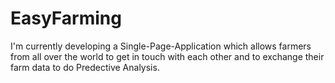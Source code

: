 EasyFarming
========

I'm currently developing a Single-Page-Application which allows farmers from all over the world to get in touch with each other and to exchange their farm data to do Predective Analysis.

